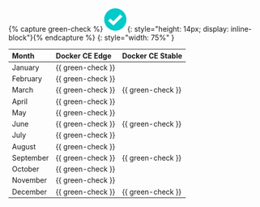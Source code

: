 {% capture green-check %}![yes](/install/images/green-check.svg){: style="height: 14px; display: inline-block"}{% endcapture %}
{: style="width: 75%" }

| Month     | Docker CE Edge    | Docker CE Stable  |
|:----------|:------------------|:------------------|
| January   | {{ green-check }} |                   |
| February  | {{ green-check }} |                   |
| March     | {{ green-check }} | {{ green-check }} |
| April     | {{ green-check }} |                   |
| May       | {{ green-check }} |                   |
| June      | {{ green-check }} | {{ green-check }} |
| July      | {{ green-check }} |                   |
| August    | {{ green-check }} |                   |
| September | {{ green-check }} | {{ green-check }} |
| October   | {{ green-check }} |                   |
| November  | {{ green-check }} |                   |
| December  | {{ green-check }} | {{ green-check }} |

